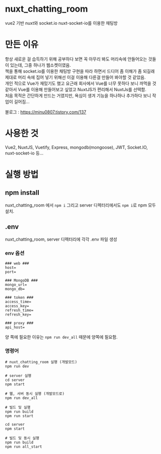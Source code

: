 # nuxt_chatting_room
vue2 기반 nuxt와 socket.io nuxt-socket-io를 이용한 채팅방
# 만든 이유
항상 새로운 걸 습득하기 위해 공부하다 보면 꼭 아무리 봐도 머리속에 안들어오는 것들이 있는데, 그중 하나가 웹소켓이였음. <br>책을 통해 socket.io를 이용한 채팅방 구현을 따라 하면서 드디어 좀 이해가 좀 되길래 제대로 머리 속에 집어 넣기 위해선 이걸 이용해 다른걸 만들어 봐야할 것 같았음. <br>
개인 적으로 Vue가 재밌기도 했고 요근래 회사에서 Vue를 너무 못하다 보니 까먹을 것 같아서 Vue를 이용해 만들어보고 싶었고 NuxtJS가 편리해서 NuxtJs를 선택함.<br>
처음 목적은 간단하게 만드는 거였지만, 욕심이 생겨 기능을 하나하나 추가하다 보니 작업이 길어짐...<br>

블로그 : https://minu0807.tistory.com/137

# 사용한 것
Vue2, NuxtJS, Vuetify, Express, mongodb(mongoose), JWT, Socket.IO, nuxt-socket-io 등...

# 실행 방법
## npm install
nuxt_chatting_room 에서 `npm i` 그리고 server 디렉터리에서도 `npm i`로 npm 모두 설치.
## .env
nuxt_chatting_room, server 디렉터리에 각각 .env 파일 생성
### env 옵션
```
### web ###
host=
port=

### MongoDB ###
mongo_url=
mongo_db=

### token ###
access_time=
access_key=
refresh_time=
refresh_key=

### proxy ###
api_host=
```
양 쪽에 필요한 이유는 `npm run dev_all` 때문에 양쪽에 필요함.

### 명령어
```
# nuxt_chatting_room 실행 (개발모드)
npm run dev

# server 실행
cd server
npm start

# 웹, 서버 동시 실행 (개발모드로)
npm run dev_all

# 빌드 및 실행
npm run build
npm run start

cd server
npm start

# 빌드 및 동시 실행
npm run build
npm run all_start
```
